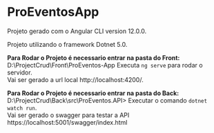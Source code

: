 # ProEventosApp
Projeto gerado com o Angular CLI version 12.0.0.

Projeto utilizando o framework Dotnet 5.0.

**Para Rodar o Projeto é necessario entrar na pasta do Front:** </br>
D:\ProjectCrud\Front\ProEventos-App
Executa ``` ng serve ``` para rodar o servidor. </br>
Vai ser gerado a url local http://localhost:4200/.


**Para Rodar o Projeto é necessario entrar na pasta do Back:** </br>
D:\ProjectCrud\Back\src\ProEventos.API>
Executar o comando ``` dotnet watch run ```. </br>
Vai ser gerado o swagger para testar a API https://localhost:5001/swagger/index.html

